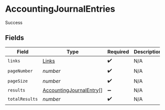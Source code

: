 # AccountingJournalEntries

Success


## Fields

| Field                                                                     | Type                                                                      | Required                                                                  | Description                                                               |
| ------------------------------------------------------------------------- | ------------------------------------------------------------------------- | ------------------------------------------------------------------------- | ------------------------------------------------------------------------- |
| `links`                                                                   | [Links](../../models/shared/links.md)                                     | :heavy_check_mark:                                                        | N/A                                                                       |
| `pageNumber`                                                              | *number*                                                                  | :heavy_check_mark:                                                        | N/A                                                                       |
| `pageSize`                                                                | *number*                                                                  | :heavy_check_mark:                                                        | N/A                                                                       |
| `results`                                                                 | [AccountingJournalEntry](../../models/shared/accountingjournalentry.md)[] | :heavy_minus_sign:                                                        | N/A                                                                       |
| `totalResults`                                                            | *number*                                                                  | :heavy_check_mark:                                                        | N/A                                                                       |